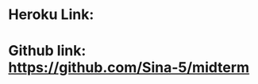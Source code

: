 <!-- fileName: README.md
 Student Name:Sina Pazhwak
 Student ID:301033560
 Date:2021-10-21  -->

# Heroku Link:

# Github link: https://github.com/Sina-5/midterm
